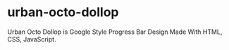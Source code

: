 # urban-octo-dollop
Urban Octo Dollop is Google Style Progress Bar Design Made With HTML, CSS, JavaScript.
